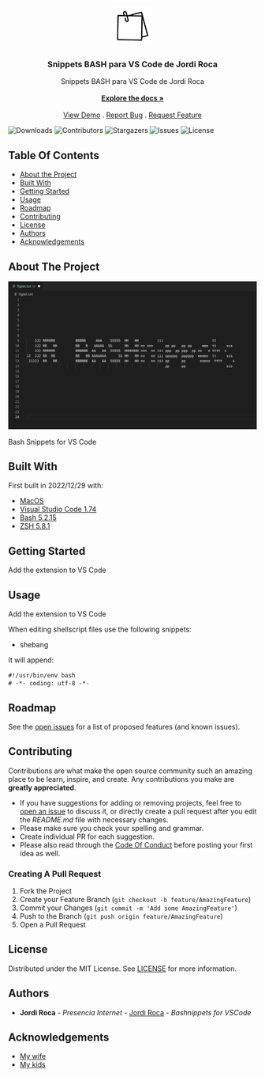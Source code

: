 <br/>
<p align="center">
  <a href="https://github.com/jordiroca/jrbashnippets">
    <img src="images/jrbashnippets.png" alt="Logo" width="80" height="80">
  </a>

  <h3 align="center">Snippets BASH para VS Code de Jordi Roca</h3>

  <p align="center">
    Snippets BASH para VS Code de Jordi Roca
    <br/>
    <br/>
    <a href="https://github.com/jordiroca/jrbashnippets"><strong>Explore the docs »</strong></a>
    <br/>
    <br/>
    <a href="https://github.com/jordiroca/jrbashnippets">View Demo</a>
    .
    <a href="https://github.com/jordiroca/jrbashnippets/issues">Report Bug</a>
    .
    <a href="https://github.com/jordiroca/jrbashnippets/issues">Request Feature</a>
  </p>
</p>

![Downloads](https://img.shields.io/github/downloads/jordiroca/jrbashnippets/total) ![Contributors](https://img.shields.io/github/contributors/jordiroca/jrbashnippets?color=dark-green) ![Stargazers](https://img.shields.io/github/stars/jordiroca/jrbashnippets?style=social) ![Issues](https://img.shields.io/github/issues/jordiroca/jrbashnippets) ![License](https://img.shields.io/github/license/jordiroca/jrbashnippets) 

## Table Of Contents

* [About the Project](#about-the-project)
* [Built With](#built-with)
* [Getting Started](#getting-started)
* [Usage](#usage)
* [Roadmap](#roadmap)
* [Contributing](#contributing)
* [License](#license)
* [Authors](#authors)
* [Acknowledgements](#acknowledgements)

## About The Project

![Screen Shot](images/figlet.png)

Bash Snippets for VS Code

## Built With

First built in 2022/12/29 with:

* [MacOS](https://www.apple.com/macos/ventura/)
* [Visual Studio Code 1.74](https://code.visualstudio.com/)
* [Bash 5.2.15](https://www.gnu.org/software/bash/)
* [ZSH 5.8.1](https://www.zsh.org/)

## Getting Started

Add the extension to VS Code

## Usage

Add the extension to VS Code

When editing shellscript files use the following snippets:

* shebang

It will append:

```
#!/usr/bin/env bash
# -*- coding: utf-8 -*-
```

## Roadmap

See the [open issues](https://github.com/jordiroca/jrbashnippets/issues) for a list of proposed features (and known issues).

## Contributing

Contributions are what make the open source community such an amazing place to be learn, inspire, and create. Any contributions you make are **greatly appreciated**.
* If you have suggestions for adding or removing projects, feel free to [open an issue](https://github.com/jordiroca/jrbashnippets/issues/new) to discuss it, or directly create a pull request after you edit the *README.md* file with necessary changes.
* Please make sure you check your spelling and grammar.
* Create individual PR for each suggestion.
* Please also read through the [Code Of Conduct](https://github.com/jordiroca/jrbashnippets/blob/main/CODE_OF_CONDUCT.md) before posting your first idea as well.

### Creating A Pull Request

1. Fork the Project
2. Create your Feature Branch (`git checkout -b feature/AmazingFeature`)
3. Commit your Changes (`git commit -m 'Add some AmazingFeature'`)
4. Push to the Branch (`git push origin feature/AmazingFeature`)
5. Open a Pull Request

## License

Distributed under the MIT License. See [LICENSE](https://github.com/jordiroca/jrbashnippets/blob/main/LICENSE.md) for more information.

## Authors

* **Jordi Roca** - *Presencia Internet* - [Jordi Roca](https://github.com/jordiroca/) - *Bashnippets for VSCode*

## Acknowledgements

* [My wife](#)
* [My kids](#)
